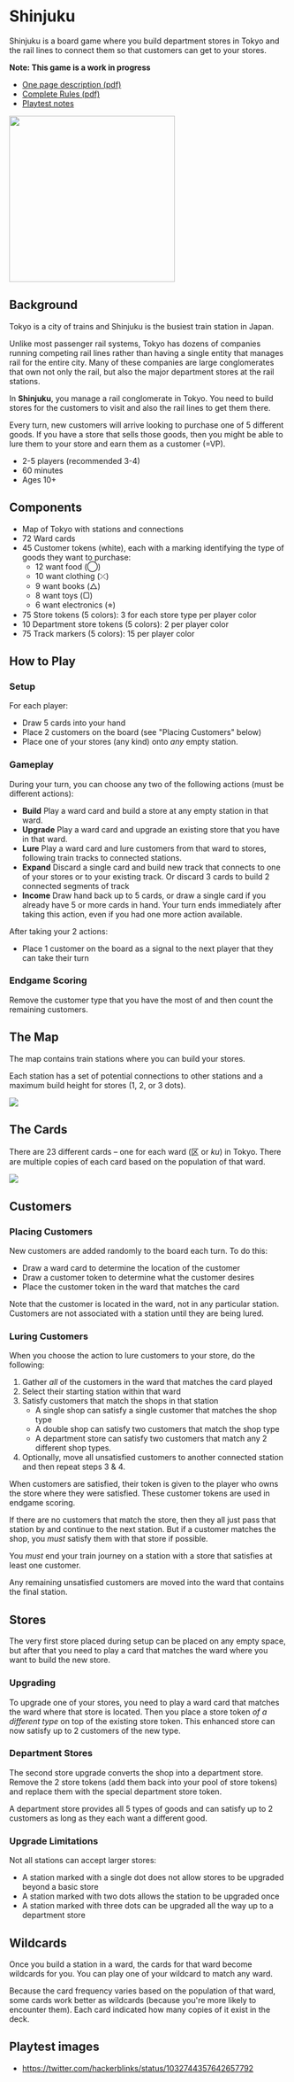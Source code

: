 # Shinjuku

Shinjuku is a board game where you build department stores in Tokyo and the rail lines to connect them
so that customers can get to your stores.

**Note: This game is a work in progress**

* [One page description (pdf)](docs/hippodice/description_shinjuku.pdf)
* [Complete Rules (pdf)](docs/hippodice/rules_shinjuku.pdf)
* [Playtest notes](playtests/playtests.md)

<img src="playtests/images/pt06-0664.jpg" height="300px"/>

## Background

Tokyo is a city of trains and Shinjuku is the busiest train station in Japan.

Unlike most passenger rail systems, Tokyo has dozens of companies running competing rail lines rather than having a single entity that manages rail for the entire city. Many of these companies are large conglomerates that own not only the rail, but also the major department stores at the rail stations.

In **Shinjuku**, you manage a rail conglomerate in Tokyo. You need to build stores for the customers to visit and also the rail lines to get them there.

Every turn, new customers will arrive looking to purchase one of 5 different goods. If you have a store that sells those goods, then you might be able to lure them to your store and earn them as a customer (=VP).

* 2-5 players (recommended 3-4)
* 60 minutes
* Ages 10+

## Components

* Map of Tokyo with stations and connections
* 72 Ward cards
* 45 Customer tokens (white), each with a marking identifying the type of goods they want to purchase:
    * 12 want food (◯)
    * 10 want clothing (⤫)
    * 9 want books (△)
    * 8 want toys (▢)
    * 6 want electronics (⭐︎)
* 75 Store tokens (5 colors): 3 for each store type per player color
* 10 Department store tokens (5 colors): 2 per player color
* 75 Track markers (5 colors): 15 per player color

## How to Play

### Setup

For each player:

* Draw 5 cards into your hand
* Place 2 customers on the board (see "Placing Customers" below)
* Place one of your stores (any kind) onto *any* empty station.

### Gameplay

During your turn, you can choose any two of the following actions (must be different actions):

* **Build** Play a ward card and build a store at any empty station in that ward.
* **Upgrade** Play a ward card and upgrade an existing store that you have in that ward.
* **Lure** Play a ward card and lure customers from that ward to stores, following train tracks to connected stations.
* **Expand** Discard a single card and build new track that connects to one of your stores or to your existing track.
   Or discard 3 cards to build 2 connected segments of track
* **Income** Draw hand back up to 5 cards, or draw a single card if you already have 5 or more cards in hand. Your turn ends immediately after taking this action, even if you had one more action available.

After taking your 2 actions:

* Place 1 customer on the board as a signal to the next player that they can take their turn

### Endgame Scoring

Remove the customer type that you have the most of and then count the remaining customers.

## The Map

The map contains train stations where you can build your stores.

Each station has a set of potential connections to other stations and a maximum build height for stores (1, 2, or 3 dots).

![](tokyo-map.png)

## The Cards

There are 23 different cards – one for each ward (区 or _ku_) in Tokyo.
There are multiple copies of each card based on the population of that ward.

![](images/shinjuku.png)

## Customers

### Placing Customers

New customers are added randomly to the board each turn. To do this:

* Draw a ward card to determine the location of the customer
* Draw a customer token to determine what the customer desires
* Place the customer token in the ward that matches the card

Note that the customer is located in the ward, not in any particular station.
Customers are not associated with a station until they are being lured.

### Luring Customers

When you choose the action to lure customers to your store, do the following:

1. Gather *all* of the customers in the ward that matches the card played
2. Select their starting station within that ward
3. Satisfy customers that match the shops in that station
   * A single shop can satisfy a single customer that matches the shop type
   * A double shop can satisfy two customers that match the shop type
   * A department store can satisfy two customers that match any 2 different shop types.
4. Optionally, move all unsatisfied customers to another connected station and then repeat steps 3 & 4.

When customers are satisfied, their token is given to the player who owns the store where they were
satisfied. These customer tokens are used in endgame scoring.

If there are no customers that match the store, then they all just pass that station by and continue to the next station.
But if a customer matches the shop, you *must* satisfy them with that store if possible.

You *must* end your train journey on a station with a store that satisfies at least one customer.

Any remaining unsatisfied customers are moved into the ward that contains the final station.

## Stores

The very first store placed during setup can be placed on any empty space, but after that
you need to play a card that matches the ward where you want to build the new store.

### Upgrading

To upgrade one of your stores, you need to play a ward card that matches the ward where that store
is located. Then you place a store token *of a different type* on top of the existing store token.
This enhanced store can now satisfy up to 2 customers of the new type.

### Department Stores

The second store upgrade converts the shop into a department store.
Remove the 2 store tokens (add them back into your pool of store tokens) and replace
them with the special department store token.

A department store provides all 5 types of goods and can satisfy up to 2 customers as long as they
each want a different good.

### Upgrade Limitations

Not all stations can accept larger stores:

* A station marked with a single dot does not allow stores to be upgraded beyond a basic store
* A station marked with two dots allows the station to be upgraded once
* A station marked with three dots can be upgraded all the way up to a department store

## Wildcards

Once you build a station in a ward, the cards for that ward become wildcards for you.
You can play one of your wildcard to match any ward.

Because the card frequency varies based on the population of that ward, some cards work better
as wildcards (because you're more likely to encounter them). Each card indicated how many copies
of it exist in the deck.

## Playtest images

* https://twitter.com/hackerblinks/status/1032744357642657792
